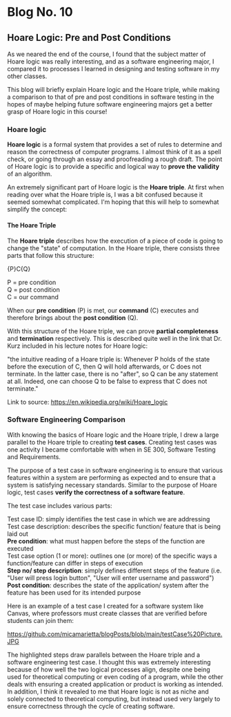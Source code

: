# Blog No. 10
## Hoare Logic: Pre and Post Conditions

As we neared the end of the course, I found that the subject matter of Hoare logic was really interesting, and as a software engineering major, I compared it to processes I learned in designing and testing software in my other classes.

This blog will briefly explain Hoare logic and the Hoare triple, while making a comparison to that of pre and post conditions in software testing in the hopes of maybe helping future software engineering majors get a better grasp of Hoare logic in this course!

### Hoare logic

**Hoare logic** is a formal system that provides a set of rules to determine and reason the correctness of computer programs. I almost think of it as a spell check, or going through an essay and proofreading a rough draft. The point of Hoare logic is to provide a specific and logical way to **prove the validity** of an algorithm.

An extremely significant part of Hoare logic is the **Hoare triple**. At first when reading over what the Hoare triple is, I was a bit confused because it seemed somewhat complicated. I'm hoping that this will help to somewhat simplify the concept:

#### The Hoare Triple

The **Hoare triple** describes how the execution of a piece of code is going to change the "state" of computation. In the Hoare triple, there consists three parts that follow this structure:

{P}C{Q} <br/>

P = pre condition <br/>
Q = post condition <br/>
C = our command <br/>

When our **pre condition** (P) is met, our **command** (C) executes and therefore brings about the **post condition** (Q).

With this structure of the Hoare triple, we can prove **partial completeness** and **termination** respectively. This is described quite well in the link that Dr. Kurz included in his lecture notes for Hoare logic:

  "the intuitive reading of a Hoare triple is: Whenever P holds of the state before the execution of C, then Q will hold afterwards, or C does not terminate. In the latter case, there is no "after", so Q can be any statement at all. Indeed, one can choose Q to be false to express that C does not terminate."

  Link to source:
  https://en.wikipedia.org/wiki/Hoare_logic

### Software Engineering Comparison

With knowing the basics of Hoare logic and the Hoare triple, I drew a large parallel to the Hoare triple to creating **test cases**. Creating test cases was one activity I became comfortable with when in SE 300, Software Testing and Requirements.

The purpose of a test case in software engineering is to ensure that various features within a system are performing as expected and to ensure that a system is satisfying necessary standards. Similar to the purpose of Hoare logic, test cases **verify the correctness of a software feature**.

The test case includes various parts:

Test case ID: simply identifies the test case in which we are addressing <br/>
Test case description: describes the specific function/ feature that is being laid out <br/>
**Pre condition**: what must happen before the steps of the function are executed <br/>
Test case option (1 or more): outlines one (or more) of the specific ways a function/feature can differ in steps of execution <br/>
**Step no/ step description**: simply defines different steps of the feature (i.e. "User will press login button", "User will enter username and password") <br/>
**Post condition**: describes the state of the application/ system after the feature has been used for its intended purpose

Here is an example of a test case I created for a software system like Canvas, where professors must create classes that are verified before students can join them:

https://github.com/micamarietta/blogPosts/blob/main/testCase%20Picture.JPG

The highlighted steps draw parallels between the Hoare triple and a software engineering test case. I thought this was extremely interesting because of how well the two logical processes align, despite one being used for theoretical computing or even coding of a program, while the other deals with ensuring a created application or product is working as intended. In addition, I think it revealed to me that Hoare logic is not as niche and solely connected to theoretical computing, but instead used very largely to ensure correctness through the cycle of creating software.
